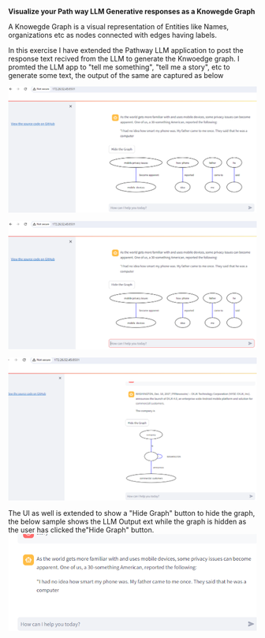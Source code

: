 <b>Visualize your Path way LLM Generative responses as a Knowegde Graph</b>

A Knowegde Graph is a visual representation of Entities like Names, organizations etc as nodes connected with edges having labels.  

In this exercise I have extended the Pathway LLM application to post the response text recived from the LLM to generate the Knwoedge graph. I promted the LLM app to "tell me something", "tell me a story", etc to generate some text, the output of the same are captured as below 

![Sample Screenshot 1](https://github.com/RaghuKodandaRao/llm-app/blob/main/.github/assets/KnowledgeGraphDemo1.PNG)

![Sample Screenshot 2](https://github.com/RaghuKodandaRao/llm-app/blob/main/.github/assets/KnowledgeGraphDemo2.PNG)

![Sample Screenshot 3](https://github.com/RaghuKodandaRao/llm-app/blob/main/.github/assets/KnowledgeGraphDemo3.PNG)

The UI as well is extended to show a "Hide Graph" button to hide the graph, the below sample shows the LLM Output ext while the graph is hidden as the user has clicked the"Hide Graph" button.
![Hide Button in action](https://github.com/RaghuKodandaRao/llm-app/blob/main/.github/assets/KnowledgeGraphDemo2_Onclick_HideGraphButton.PNG)
